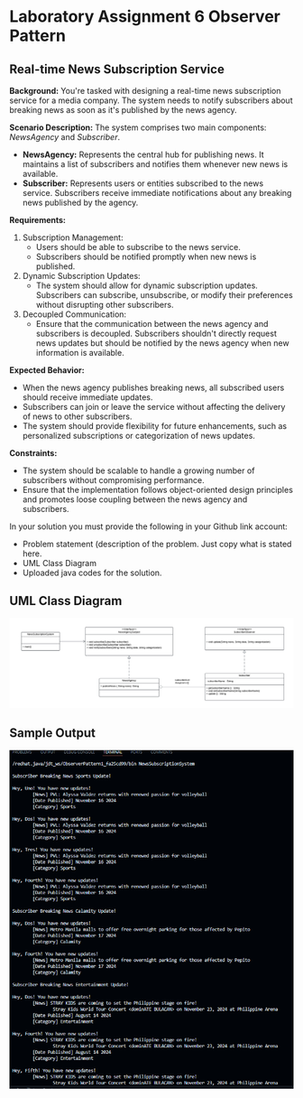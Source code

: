 # Laboratory Assignment 6 Observer Pattern
## Real-time News Subscription Service

**Background:** You're tasked with designing a real-time news subscription service for a media company. The system needs to notify subscribers about breaking news as soon as it's published by the news agency.

**Scenario Description:** The system comprises two main components: _NewsAgency_ and _Subscriber_.

- **NewsAgency:** Represents the central hub for publishing news. It maintains a list of subscribers and notifies them whenever new news is available.
- **Subscriber:** Represents users or entities subscribed to the news service. Subscribers receive immediate notifications about any breaking news published by the agency.

**Requirements:**

1. Subscription Management:
   - Users should be able to subscribe to the news service.
   - Subscribers should be notified promptly when new news is published.
2. Dynamic Subscription Updates:
   - The system should allow for dynamic subscription updates. Subscribers can subscribe, unsubscribe, or modify their preferences without disrupting other subscribers.
3. Decoupled Communication:
   - Ensure that the communication between the news agency and subscribers is decoupled. Subscribers shouldn't directly request news updates but should be notified by the news agency when new information is available.

**Expected Behavior:**
- When the news agency publishes breaking news, all subscribed users should receive immediate updates.
- Subscribers can join or leave the service without affecting the delivery of news to other subscribers.
- The system should provide flexibility for future enhancements, such as personalized subscriptions or categorization of news updates.

**Constraints:**
- The system should be scalable to handle a growing number of subscribers without compromising performance.
- Ensure that the implementation follows object-oriented design principles and promotes loose coupling between the news agency and subscribers.

In your solution you must provide the following in your Github link account:
- Problem statement (description of the problem. Just copy what is stated here.
- UML Class Diagram
- Uploaded java codes for the solution.

## UML Class Diagram
![image](https://github.com/DarylTManampan/ObserverPattern1/blob/main/ObserverUML.png)
## Sample Output
![image](https://github.com/DarylTManampan/ObserverPattern1/blob/main/SampleOutputOP.png)
